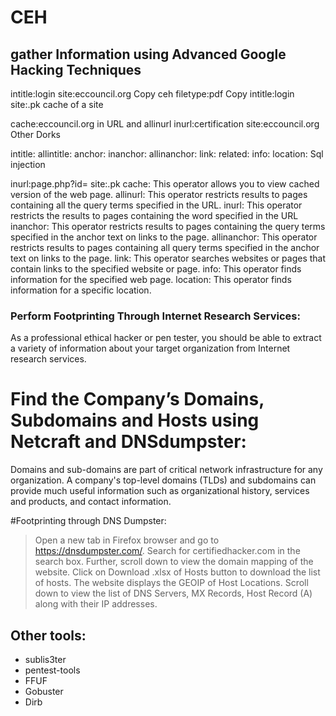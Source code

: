 # CEH

## gather Information using Advanced Google Hacking Techniques

intitle:login site:eccouncil.org 
Copy
ceh filetype:pdf 
Copy
intitle:login site:.pk
cache of a site


cache:eccouncil.org
in URL and allinurl
inurl:certification site:eccouncil.org
Other Dorks


intitle:
allintitle:
anchor:
inanchor:
allinanchor:
link:
related:
info:
location:
Sql  injection

inurl:page.php?id= site:.pk
cache: This operator allows you to view cached version of the web page. 
allinurl: This operator restricts results to pages containing all the query terms specified in the URL. 
inurl: This operator restricts the results to pages containing the word specified in the URL 
inanchor: This operator restricts results to pages containing the query terms specified in the anchor text on links to the page.
allinanchor: This operator restricts results to pages containing all query terms specified in the anchor text on links to the page.
link: This operator searches websites or pages that contain links to the specified website or page. info: This operator finds information for the specified web page. 
location: This operator finds information for a specific location.
###  Perform Footprinting Through Internet Research Services:
As a professional ethical hacker or pen tester, you should be able to extract a variety of information about your target organization from Internet research services.
# Find the Company’s Domains, Subdomains and Hosts using Netcraft and DNSdumpster:
Domains and sub-domains are part of critical network infrastructure for any organization. A company's top-level domains (TLDs) and subdomains can provide much useful information such as organizational history, services and products, and contact information.

#Footprinting through DNS Dumpster:
> Open a new tab in Firefox browser and go to https://dnsdumpster.com/. Search for certifiedhacker.com in the search box.
> Further, scroll down to view the domain mapping of the website. Click on Download .xlsx of Hosts button to download the list of hosts.
> The website displays the GEOIP of Host Locations. Scroll down to view the list of DNS Servers, MX Records, Host Record (A) along with their IP addresses.
## Other tools:
- sublis3ter
- pentest-tools
- FFUF
- Gobuster
- Dirb










